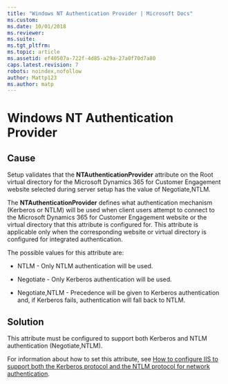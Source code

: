 ```yaml
---
title: "Windows NT Authentication Provider | Microsoft Docs"
ms.custom:
ms.date: 10/01/2018
ms.reviewer:
ms.suite:
ms.tgt_pltfrm:
ms.topic: article
ms.assetid: ef40507a-722f-4d85-a29a-27a0f70d7a80
caps.latest.revision: 7
robots: noindex,nofollow
author: Mattp123
ms.author: matp
---
```

# Windows NT Authentication Provider

## Cause

 Setup validates that the **NTAuthenticationProvider** attribute on the Root virtual directory for the Microsoft Dynamics 365 for Customer Engagement website selected during server setup has the value of Negotiate,NTLM.

 The **NTAuthenticationProvider** defines what authentication mechanism (Kerberos or NTLM) will be used when client users attempt to connect to the Microsoft Dynamics 365 for Customer Engagement website or the virtual directory that this attribute is configured for. This attribute is applicable only when the corresponding website or virtual directory is configured for integrated authentication.

 The possible values for this attribute are:

-   NTLM - Only NTLM authentication will be used.

-   Negotiate - Only Kerberos authentication will be used.

-   Negotiate,NTLM - Precedence will be given to Kerberos authentication and, if Kerberos fails, authentication will fall back to NTLM.

## Solution

 This attribute must be configured to support both Kerberos and NTLM authentication (Negotiate,NTLM).

 For information about how to set this attribute, see [How to configure IIS to support both the Kerberos protocol and the NTLM protocol for network authentication](https://go.microsoft.com/fwlink/p/?LinkID=24925).

